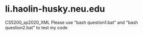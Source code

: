 # li.haolin-husky.neu.edu
CS5200_sp2020_XML
Please use "bash question1.bat" and "bash question2.bat" to test my code  
